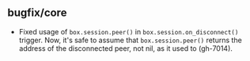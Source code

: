 ## bugfix/core

* Fixed usage of `box.session.peer()` in `box.session.on_disconnect()` trigger.
  Now, it's safe to assume that `box.session.peer()` returns the address of the
  disconnected peer, not nil, as it used to (gh-7014).
